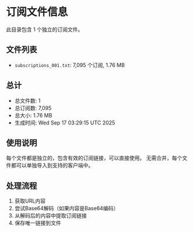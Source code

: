# 订阅文件信息

此目录包含 1 个独立的订阅文件。

## 文件列表

- `subscriptions_001.txt`: 7,095 个订阅, 1.76 MB

## 总计
- 总文件数: 1
- 总订阅数: 7,095
- 总大小: 1.76 MB
- 生成时间: Wed Sep 17 03:29:15 UTC 2025

## 使用说明
每个文件都是独立的，包含有效的订阅链接，可以直接使用。
无需合并，每个文件都可以单独导入到支持的客户端中。

## 处理流程
1. 获取URL内容
2. 尝试Base64解码（如果内容是Base64编码）
3. 从解码后的内容中提取订阅链接
4. 保存唯一链接到文件
